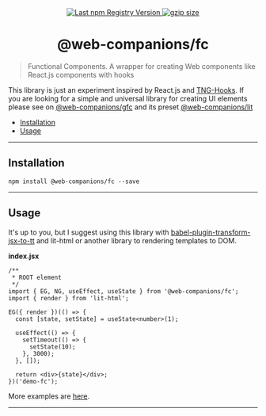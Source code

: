 <div align="center">
  <a href="https://www.npmjs.com/package/@web-companions/fc">
    <img src="https://img.shields.io/npm/v/@web-companions/fc.svg?maxAge=86400" alt="Last npm Registry Version">
  </a>
  <a href="https://bundlephobia.com/result?p=@web-companions/fc">
    <img alt="gzip size" src="https://badgen.net/bundlephobia/minzip/@web-companions/fc" />
  </a>
</div>

<h1 align="center">@web-companions/fc</h1>

> Functional Components. A wrapper for creating Web components like React.js components with hooks

This library is just an experiment inspired by React.js and [TNG-Hooks](https://github.com/getify/TNG-Hooks). If you are looking for a simple and universal library for creating UI elements please see on [@web-companions/gfc](https://github.com/sumbad/web-companions/tree/master/packages/gfc) and its preset [@web-companions/lit](https://github.com/sumbad/web-companions/tree/master/packages/lit)

- [Installation](#installation)
- [Usage](#usage)

---

## Installation

```
npm install @web-companions/fc --save
```

---

## Usage

It's up to you, but I suggest using this library with [babel-plugin-transform-jsx-to-tt](https://github.com/sumbad/babel-plugin-transform-jsx-to-tt) and lit-html or another library to rendering templates to DOM.

**index.jsx**

```tsx
/**
 * ROOT element
 */
import { EG, NG, useEffect, useState } from '@web-companions/fc';
import { render } from 'lit-html';

EG({ render })(() => {
  const [state, setState] = useState<number>(1);

  useEffect(() => {
    setTimeout(() => {
      setState(10);
    }, 3000);
  }, []);

  return <div>{state}</div>;
})('demo-fc');
```

More examples are [here](https://github.com/sumbad/web-companions/tree/master/packages/fc/demo/src).

---
